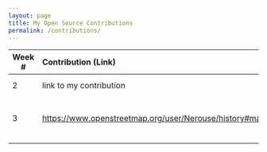 ```yaml
---
layout: page
title: My Open Source Contributions
permalink: /contributions/
---
```


<!--
Type of the contribution should be "Wikipedia edit", "OpenStreet Map feature", "Project Documentation", "Project Code", "Blog Edit", etc.

The description should include a brief summary of what you did.

Replace the first row below with your contribution.

-->





| Week #       | Contribution (Link)  | Type  | Description |
|---|:---|:---|:---|
|  2   | link to my contribution    | Blog Edit    |   I fixed a broken link.    |
|  3   |  https://www.openstreetmap.org/user/Nerouse/history#map=19/40.72130/-73.99549   |  Open Street Maps   |  Added two locations on Open Street Map    |
|     |     |     |      |
